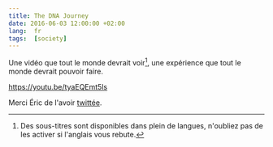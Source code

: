```yaml
---
title: The DNA Journey
date: 2016-06-03 12:00:00 +02:00
lang:  fr
tags:  [society]
---
```


Une vidéo que tout le monde devrait voir[^soustitres], une expérience que tout le monde devrait pouvoir faire.

[^soustitres]: Des sous-titres sont disponibles dans plein de langues, n'oubliez pas de les activer si l'anglais vous rebute.

https://youtu.be/tyaEQEmt5ls

Merci Éric de l'avoir [twittée](https://twitter.com/edasfr/status/738736842724540416).
